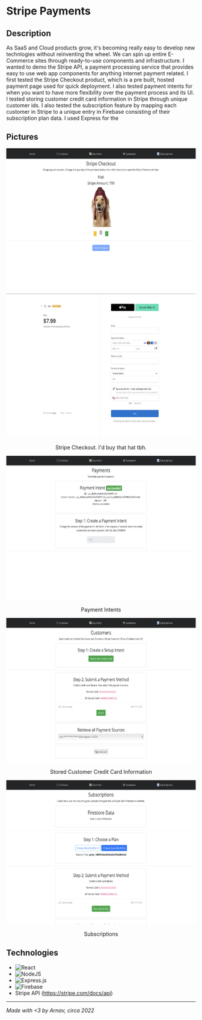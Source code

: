 # Stripe Payments

## Description
As SaaS and Cloud products grow, it's becoming really easy to develop new technlogies without reinventing the wheel. We can spin up entire E-Commerce sites through ready-to-use components and infrastructure. I wanted to demo the Stripe API, a payment processing service that provides easy to use web app components for anything internet payment related. I first tested the Stripe Checkout product, which is a pre built, hosted payment page used for quick deployment. I also tested payment intents for when you want to have more flexibility over the payment process and its UI. I tested storing customer credit card information in Stripe through unique customer ids. I also tested the subscription feature by mapping each customer in Stripe to a unique entry in Firebase consisting of their subscription plan data. I used Express for the  

## Pictures
<div align="center">
  <img src="images/checkouts.png" width="666" height="383">
  <img src="images/checkout.png" width="666" height="383"> 
</div>
<p align="center">
  Stripe Checkout. I'd buy that hat tbh.
</p>
<div align="center">
  <img src="images/paymentinte.png" width="666" height="383">
</div>
<p align="center">
  Payment Intents
</p>
<div align="center">
  <img src="images/customer.png" width="666" height="383">
</div>
<p align="center">
  Stored Customer Credit Card Information
</p>
<div align="center">
  <img src="images/subscriptuon.png" width="666" height="383">
</div>
<p align="center">
  Subscriptions
</p>

## Technologies
- ![React](https://img.shields.io/badge/react-%2320232a.svg?style=for-the-badge&logo=react&logoColor=%2361DAFB)
- ![NodeJS](https://img.shields.io/badge/node.js-6DA55F?style=for-the-badge&logo=node.js&logoColor=white)
- ![Express.js](https://img.shields.io/badge/express.js-%23404d59.svg?style=for-the-badge&logo=express&logoColor=%2361DAFB)
- ![Firebase](https://img.shields.io/badge/Firebase-039BE5?style=for-the-badge&logo=Firebase&logoColor=white)
- Stripe API (https://stripe.com/docs/api)

---
*Made with <3 by Arnav, circa 2022*

